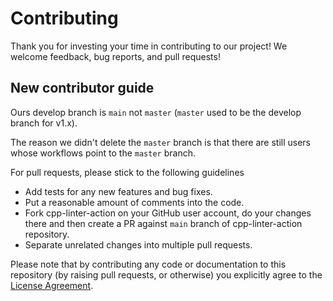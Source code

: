 # Contributing

Thank you for investing your time in contributing to our project! We welcome feedback, bug reports, and pull requests!

## New contributor guide

Ours develop branch is `main` not `master` (`master` used to be the develop branch for v1.x).

The reason we didn't delete the `master` branch is that there are still users whose workflows point to the `master` branch.

For pull requests, please stick to the following guidelines

* Add tests for any new features and bug fixes.
* Put a reasonable amount of comments into the code.
* Fork cpp-linter-action on your GitHub user account, do your changes there and then create a PR against `main` branch of cpp-linter-action repository.
* Separate unrelated changes into multiple pull requests.


Please note that by contributing any code or documentation to this repository (by raising pull requests, or otherwise) you explicitly agree to the [License Agreement](LICENSE).
